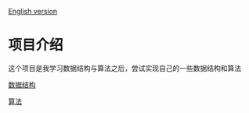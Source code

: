 [English version](https://github.com/ROBINwan999/data-structure-and-algorithm/tree/main/en)

# 项目介绍

这个项目是我学习数据结构与算法之后，尝试实现自己的一些数据结构和算法

[数据结构](https://github.com/ROBINwan999/data-structure-and-algorithm/tree/main/data_structure)

[算法](https://github.com/ROBINwan999/data-structure-and-algorithm/tree/main/algorithm)

